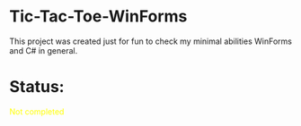 # Tic-Tac-Toe-WinForms
This project was created just for fun to check my minimal abilities WinForms and C# in general.

# Status: 
<span style="color: yellow"> Not completed </span>
